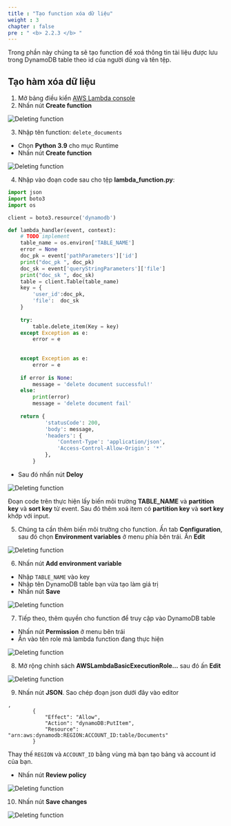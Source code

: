 ```yaml
---
title : "Tạo function xóa dữ liệu"
weight : 3
chapter : false
pre : " <b> 2.2.3 </b> "
---
```


Trong phần này chúng ta sẽ tạo function để xoá thông tin tài liệu được lưu trong DynamoDB table theo id của người dùng và tên tệp.

## Tạo hàm xóa dữ liệu
1. Mở bảng điều kiển [AWS Lambda console](https://console.aws.amazon.com/lambda/)
2. Nhấn nút **Create function**

![Deleting function](images/2.deloydatabase/005-createlistingfunction.png)

3. Nhập tên function: `delete_documents`
 + Chọn **Python 3.9** cho mục Runtime
 + Nhấn nút **Create function**

![Deleting function](images/2.deloydatabase/022-createdeletingfunction.png)

4. Nhập vào đoạn code sau cho tệp **lambda_function.py**:

```python
import json
import boto3
import os

client = boto3.resource('dynamodb')

def lambda_handler(event, context):
    # TODO implement
    table_name = os.environ['TABLE_NAME']
    error = None
    doc_pk = event['pathParameters']['id']
    print("doc_pk ", doc_pk)
    doc_sk = event['queryStringParameters']['file']
    print("doc_sk ", doc_sk)
    table = client.Table(table_name)
    key = {
        'user_id':doc_pk,
        'file':  doc_sk
    }
    
    try:
        table.delete_item(Key = key)
    except Exception as e:
        error = e
        
        
    except Exception as e:
        error = e
        
    if error is None:
        message = 'delete document successful!'
    else:
        print(error)
        message = 'delete document fail'
    
    return {
            'statusCode': 200,
            'body': message,
            'headers': {
                'Content-Type': 'application/json',
                'Access-Control-Allow-Origin': '*'
            },
        }

```

 + Sau đó nhấn nút **Deloy**

![Deleting function](images/2.deloydatabase/023-createdeletingfunction.png)

 Đoạn code trên thực hiện lấy biến môi trường **TABLE_NAME** và **partition key** và **sort key** từ event. Sau đó thêm xoá item có **partition key** và **sort key** khớp với input.

5. Chúng ta cần thêm biến môi trường cho function. Ấn tab **Configuration**, sau đó chọn **Environment variables** ở menu phía bên trái. Ấn **Edit**

![Deleting function](images/2.deloydatabase/024-createdeletingfunction.png)

6. Nhấn nút **Add environment variable**
 + Nhập `TABLE_NAME` vào key
 + Nhập tên DynamoDB table bạn vừa tạo làm giá trị
 + Nhấn nút **Save**

![Deleting function](images/2.deloydatabase/025-createdeletingfunction.png)

 7. Tiếp theo, thêm quyền cho function để truy cập vào DynamoDB table
 + Nhấn nút **Permission** ở menu bên trái
 + Ấn vào tên role mà lambda function đang thực hiện

![Deleting function](images/2.deloydatabase/026-createdeletingfunction.png)

8. Mở rộng chính sách **AWSLambdaBasicExecutionRole…** sau đó ấn **Edit**

![Deleting function](images/2.deloydatabase/027-createdeletingfunction.png)

9. Nhấn nút **JSON**. Sao chép đoạn json dưới đây vào editor

```
,
        {
            "Effect": "Allow",
            "Action": "dynamoDB:PutItem",
            "Resource": "arn:aws:dynamodb:REGION:ACCOUNT_ID:table/Documents"
        }

```

Thay thế `REGION` và `ACCOUNT_ID` bằng vùng mà bạn tạo bảng và account id của bạn.
+ Nhấn nút **Review policy**

![Deleting function](images/2.deloydatabase/028-createdeletingfunction.png)

10. Nhấn nút **Save changes**

![Deleting function](images/2.deloydatabase/029-createdeletingfunction.png)
